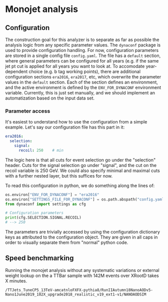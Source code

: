 # Monojet analysis


## Configuration

The construction goal for this analyzer is to separate as far as possible the analysis logic from any specific parameter values. The `dynaconf` package is used to provide configuration handling. For now, configuration parameters are stored in a single config file `config.yaml`. The file has a `default` section, where general parameters can be configured for all years (e.g. if the same jet pt cut is applied for all years you want to look at. To accomodate year-dependent choice (e.g. b tag working points), there are additional configuration sections `era2016`, `era2017`, etc, which overwrite the parameter values in the `default` section. Each of the section defines an environment, and the active environment is defined by the `ENV_FOR_DYNACONF` environment variable. Currently, this is just set manually, and we should implement an automatization based on the input data set.

### Parameter access

It's easiest to understand how to use the configuration from a simple example. Let's say our configuration file has this part in it:

```yaml
era2016:
  selection:
    signal:
      recoil: 250    # min
```

The logic here is that all cuts for event selection go under the "selection" header. Cuts for the signal selection go under "signal", and the cut on the recoil variable is 250 GeV. We could also specify minimal and maximal cuts with a further nested layer, but this suffices for now.

To read this configuration in python, we do something along the lines of:

```python
os.environ["ENV_FOR_DYNACONF"] = "era2016"
os.environ["SETTINGS_FILE_FOR_DYNACONF"] = os.path.abspath("config.yaml")
from dynaconf import settings as cfg

# Configuration parameters
print(cfg.SELECTION.SIGNAL.RECOIL)
# --> 250
```

The parameters are trivially accessed by using the configuration dictionary keys as attributed to the configuration object. They are given in all caps in order to visually separate them from "normal" python code.

## Speed benchmarking

Running the monojet analysis without any systematic variations or external weight lookup on the a TTBar sample with 142M events over XRootD takes X minutes.

`/TTJets_TuneCP5_13TeV-amcatnloFXFX-pythia8/RunIIAutumn18NanoAODv5-Nano1June2019_102X_upgrade2018_realistic_v19_ext1-v1/NANOAODSIM`
